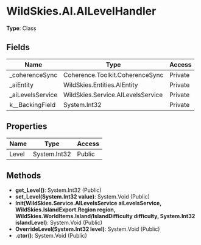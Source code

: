 ﻿# WildSkies.AI.AILevelHandler

**Type**: Class

## Fields

| Name | Type | Access |
|------|------|--------|
| _coherenceSync | Coherence.Toolkit.CoherenceSync | Private |
| _aiEntity | WildSkies.Entities.AIEntity | Private |
| _aiLevelsService | WildSkies.Service.AILevelsService | Private |
| <Level>k__BackingField | System.Int32 | Private |

## Properties

| Name | Type | Access |
|------|------|--------|
| Level | System.Int32 | Public |

## Methods

- **get_Level()**: System.Int32 (Public)
- **set_Level(System.Int32 value)**: System.Void (Public)
- **Init(WildSkies.Service.AILevelsService aiLevelsService, WildSkies.IslandExport.Region region, WildSkies.WorldItems.Island/IslandDifficulty difficulty, System.Int32 islandLevel)**: System.Void (Public)
- **OverrideLevel(System.Int32 level)**: System.Void (Public)
- **.ctor()**: System.Void (Public)


